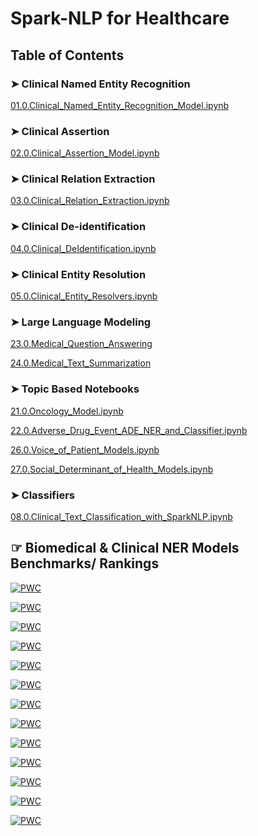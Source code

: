 # **Spark-NLP for Healthcare**

## Table of Contents  


### ➤ Clinical Named Entity Recognition

[01.0.Clinical_Named_Entity_Recognition_Model.ipynb](https://colab.research.google.com/github/JohnSnowLabs/spark-nlp-workshop/blob/master/healthcare-nlp/01.0.Clinical_Named_Entity_Recognition_Model.ipynb)



### ➤ Clinical Assertion

[02.0.Clinical_Assertion_Model.ipynb](https://colab.research.google.com/github/JohnSnowLabs/spark-nlp-workshop/blob/master/healthcare-nlp/02.0.Clinical_Assertion_Model.ipynb)



### ➤ Clinical Relation Extraction

[03.0.Clinical_Relation_Extraction.ipynb](https://colab.research.google.com/github/JohnSnowLabs/spark-nlp-workshop/blob/master/healthcare-nlp/03.0.Clinical_Relation_Extraction.ipynb)



### ➤ Clinical De-identification

[04.0.Clinical_DeIdentification.ipynb](https://colab.research.google.com/github/JohnSnowLabs/spark-nlp-workshop/blob/master/healthcare-nlp/04.0.Clinical_DeIdentification.ipynb)



### ➤ Clinical Entity Resolution

[05.0.Clinical_Entity_Resolvers.ipynb](https://colab.research.google.com/github/JohnSnowLabs/spark-nlp-workshop/blob/master/healthcare-nlp/05.0.Clinical_Entity_Resolvers.ipynb)



### ➤ Large Language Modeling

[23.0.Medical_Question_Answering](https://colab.research.google.com/github/JohnSnowLabs/spark-nlp-workshop/blob/master/healthcare-nlp/23.0.Medical_Question_Answering.ipynb)

[24.0.Medical_Text_Summarization](https://colab.research.google.com/github/JohnSnowLabs/spark-nlp-workshop/blob/master/healthcare-nlp/24.0.Medical_Text_Summarization.ipynb)



### ➤ Topic Based Notebooks

[21.0.Oncology_Model.ipynb](https://colab.research.google.com/github/JohnSnowLabs/spark-nlp-workshop/blob/master/healthcare-nlp/21.0.Oncology_Model.ipynb)

[22.0.Adverse_Drug_Event_ADE_NER_and_Classifier.ipynb](https://colab.research.google.com/github/JohnSnowLabs/spark-nlp-workshop/blob/master/healthcare-nlp/22.0.Adverse_Drug_Event_ADE_NER_and_Classifier.ipynb)

[26.0.Voice_of_Patient_Models.ipynb](https://colab.research.google.com/github/JohnSnowLabs/spark-nlp-workshop/blob/master/healthcare-nlp/26.0.Voice_of_Patient_Models.ipynb)

[27.0.Social_Determinant_of_Health_Models.ipynb](https://colab.research.google.com/github/JohnSnowLabs/spark-nlp-workshop/blob/master/healthcare-nlp/27.0.Social_Determinant_of_Health_Models.ipynb)



### ➤ Classifiers

[08.0.Clinical_Text_Classification_with_SparkNLP.ipynb](https://colab.research.google.com/github/JohnSnowLabs/spark-nlp-workshop/blob/master/healthcare-nlp/08.0.Clinical_Text_Classification_with_SparkNLP.ipynb)



## ☞ Biomedical & Clinical NER Models Benchmarks/ Rankings

[![PWC](https://img.shields.io/endpoint.svg?url=https://paperswithcode.com/badge/biomedical-named-entity-recognition-at-scale/named-entity-recognition-on-anatem)](https://paperswithcode.com/sota/named-entity-recognition-on-anatem?p=biomedical-named-entity-recognition-at-scale)

[![PWC](https://img.shields.io/endpoint.svg?url=https://paperswithcode.com/badge/biomedical-named-entity-recognition-at-scale/named-entity-recognition-on-bc2gm)](https://paperswithcode.com/sota/named-entity-recognition-on-bc2gm?p=biomedical-named-entity-recognition-at-scale)
 
[![PWC](https://img.shields.io/endpoint.svg?url=https://paperswithcode.com/badge/biomedical-named-entity-recognition-at-scale/named-entity-recognition-on-bc4chemd)](https://paperswithcode.com/sota/named-entity-recognition-on-bc4chemd?p=biomedical-named-entity-recognition-at-scale)

[![PWC](https://img.shields.io/endpoint.svg?url=https://paperswithcode.com/badge/biomedical-named-entity-recognition-at-scale/named-entity-recognition-on-bionlp13-cg)](https://paperswithcode.com/sota/named-entity-recognition-on-bionlp13-cg?p=biomedical-named-entity-recognition-at-scale)

[![PWC](https://img.shields.io/endpoint.svg?url=https://paperswithcode.com/badge/biomedical-named-entity-recognition-at-scale/named-entity-recognition-on-linnaeus)](https://paperswithcode.com/sota/named-entity-recognition-on-linnaeus?p=biomedical-named-entity-recognition-at-scale)

[![PWC](https://img.shields.io/endpoint.svg?url=https://paperswithcode.com/badge/biomedical-named-entity-recognition-at-scale/named-entity-recognition-on-species800)](https://paperswithcode.com/sota/named-entity-recognition-on-species800?p=biomedical-named-entity-recognition-at-scale)

[![PWC](https://img.shields.io/endpoint.svg?url=https://paperswithcode.com/badge/biomedical-named-entity-recognition-at-scale/named-entity-recognition-ner-on-jnlpba)](https://paperswithcode.com/sota/named-entity-recognition-ner-on-jnlpba?p=biomedical-named-entity-recognition-at-scale)

[![PWC](https://img.shields.io/endpoint.svg?url=https://paperswithcode.com/badge/biomedical-named-entity-recognition-at-scale/named-entity-recognition-ner-on-ncbi-disease)](https://paperswithcode.com/sota/named-entity-recognition-ner-on-ncbi-disease?p=biomedical-named-entity-recognition-at-scale)

[![PWC](https://img.shields.io/endpoint.svg?url=https://paperswithcode.com/badge/biomedical-named-entity-recognition-at-scale/named-entity-recognition-on-linnaeus)](https://paperswithcode.com/sota/named-entity-recognition-on-linnaeus?p=biomedical-named-entity-recognition-at-scale)

[![PWC](https://img.shields.io/endpoint.svg?url=https://paperswithcode.com/badge/biomedical-named-entity-recognition-at-scale/named-entity-recognition-ner-on-ncbi-disease)](https://paperswithcode.com/sota/named-entity-recognition-ner-on-ncbi-disease?p=biomedical-named-entity-recognition-at-scale)

[![PWC](https://img.shields.io/endpoint.svg?url=https://paperswithcode.com/badge/biomedical-named-entity-recognition-at-scale/named-entity-recognition-on-bc5cdr-chemical)](https://paperswithcode.com/sota/named-entity-recognition-on-bc5cdr-chemical?p=biomedical-named-entity-recognition-at-scale)

[![PWC](https://img.shields.io/endpoint.svg?url=https://paperswithcode.com/badge/biomedical-named-entity-recognition-at-scale/named-entity-recognition-ner-on-bc5cdr)](https://paperswithcode.com/sota/named-entity-recognition-ner-on-bc5cdr?p=biomedical-named-entity-recognition-at-scale)

[![PWC](https://img.shields.io/endpoint.svg?url=https://paperswithcode.com/badge/improving-clinical-document-understanding-on/clinical-assertion-status-detection-on-2010)](https://paperswithcode.com/sota/clinical-assertion-status-detection-on-2010?p=improving-clinical-document-understanding-on)
